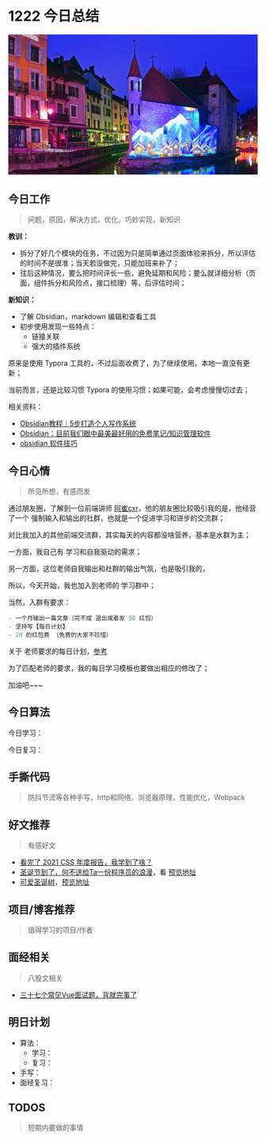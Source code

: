 
# 1222 今日总结

![](./bg-imgs/1222.jpg)


## 今日工作
> 问题，原因，解决方式，优化，巧妙实现，新知识

**教训：**

- 拆分了好几个模块的任务，不过因为只是简单通过页面体验来拆分，所以评估的时间不是很准；当天若没做完，只能加班来补了；
- 往后这种情况，要么把时间评长一些，避免延期和风险；要么就详细分析（页面，组件拆分和风险点，接口梳理）等，后评估时间；

**新知识：**

- 了解 Obsidian，markdown 编辑和查看工具
- 初步使用发现一些特点：
	- 链接关联
	- 强大的插件系统

原来是使用 Typora 工具的，不过后面收费了，为了继续使用，本地一直没有更新；

当前而言，还是比较习惯 Typora 的使用习惯；如果可能，会考虑慢慢切过去；

相关资料：
- [Obsidian教程｜5步打造个人写作系统](https://www.bilibili.com/video/BV1yg41157rB/?spm_id_from=autoNext)
-  [Obsidian：目前我们眼中最美最好用的免费笔记/知识管理软件](https://www.bilibili.com/video/BV1SA411i7BG/?spm_id_from=333.788.recommend_more_video.-1)
- [obsidian 软件技巧](https://www.zhihu.com/column/c_1302994040707948544)

## 今日心情
> 所见所想，有感而发

通过朋友圈，了解到一位前端讲师 [阿崔cxr](https://github.com/cuixiaorui)，他的朋友圈比较吸引我的是，他经营了一个 强制输入和输出的社群，也就是一个促进学习和进步的交流群；

对比我加入的其他前端交流群，其实每天的内容都没啥营养，基本是水群为主；

一方面，我自己有 学习和自我驱动的需求；

另一方面，这位老师自我输出和社群的输出气氛，也是吸引我的，

所以，今天开始，我也加入到老师的 学习群中；

当然，入群有要求：

```js
- 一个月输出一篇文章（完不成 退出或者发 50 红包）
- 坚持写【每日计划】
- 20 的红包费 （免费的大家不珍惜）
```

关于 老师要求的每日计划，[参考](https://github.com/cuixiaorui/study-every-day/issues/262)

为了匹配老师的要求，我的每日学习模板也要做出相应的修改了；

加油吧~~~


## 今日算法

今日学习：


今日复习：


## 手撕代码
> 防抖节流等各种手写，http和网络，浏览器原理，性能优化，Webpack


## 好文推荐
> 有感好文

- [看完了 2021 CSS 年度报告，我学到了啥？](https://juejin.cn/post/7043577751344775176)
- [圣诞节到了，何不送给Ta一份程序员的浪漫](https://juejin.cn/post/7044065935883239460)，看 [预览地址](http://haiyong.site/christmastree4)
- [可爱圣诞树](https://juejin.cn/post/7042544790562406408)，[预览地址](http://175.24.163.74/)
## 项目/博客推荐
> 值得学习的项目/作者


## 面经相关
> 八股文相关

- [三十七个常见Vue面试题，背就完事了](https://juejin.cn/post/7043074656047202334)

## 明日计划

- 算法：
  - 学习：
  - 复习：
- 手写：
- 面经复习：

## TODOS
> 短期内要做的事情